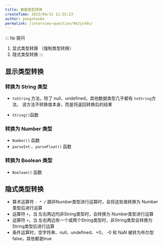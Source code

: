 ```yaml
---
title: 数据类型转换
createTime: 2022/04/15 11:55:23
author: pengzhanbo
permalink: /interview-question/9m3js49s/
---
```


::: tip 提问
1. 显式类型转换 （强制类型转换）
2. 隐式类型转换
:::

## 显示类型转换

### 转换为 String 类型
- `toString` 方法，除了 null、undefined，其他数据类型几乎都有 `toString`方法，
  该方法不转换值本身，而是将返回转换后的结果

- `String()`函数

### 转换为 Number 类型

- `Number()` 函数
- `parseInt` 、`parseFloat()` 函数

### 转换为 Boolean 类型

- `Boolean()` 函数

## 隐式类型转换

- 算术运算符 `- * /` 跟非Number类型进行运算时，会将这些值转换为 Number类型后进行运算
- 运算符 `+`，当 左右两边均非String类型时，会转换为 Number类型进行运算
- 运算符 `+`，当 左右两边有一个或两个String类型时，非String类型会转换为String类型后进行运算
- 条件运算时，空字符串、null、undefined、+0， -0 和 NaN 被转为布尔型 false，其他都是true
